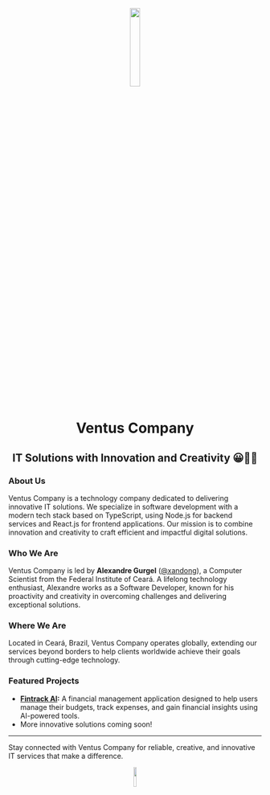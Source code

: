 <p align="center"><a href="https://iosf.in/" target="_blank"><img src="https://avatars.githubusercontent.com/u/94746150?s=400&u=23c0d4df038041491d32d2f2565abef7963a4fb3&v=4" width="20%"></a></p>

<h1 align="center">Ventus Company</h1>
<h2 align="center">IT Solutions with Innovation and Creativity 😀👨‍💻</h2>

### About Us

Ventus Company is a technology company dedicated to delivering innovative IT solutions. We specialize in software development with a modern tech stack based on TypeScript, using Node.js for backend services and React.js for frontend applications. Our mission is to combine innovation and creativity to craft efficient and impactful digital solutions.

### Who We Are

Ventus Company is led by **Alexandre Gurgel** ([@xandong](https://github.com/xandong)), a Computer Scientist from the Federal Institute of Ceará. A lifelong technology enthusiast, Alexandre works as a Software Developer, known for his proactivity and creativity in overcoming challenges and delivering exceptional solutions.

### Where We Are

Located in Ceará, Brazil, Ventus Company operates globally, extending our services beyond borders to help clients worldwide achieve their goals through cutting-edge technology.

### Featured Projects

- **[Fintrack AI](https://fintrack.ventus.company/):** A financial management application designed to help users manage their budgets, track expenses, and gain financial insights using AI-powered tools.
- More innovative solutions coming soon!

---

Stay connected with Ventus Company for reliable, creative, and innovative IT services that make a difference.

<p align="center"><a href="https://toolsiosf.typeform.com/to/fl45kmgs" target="_blank"><img src="https://img.shields.io/badge/-Site" width="10%"></a></p>
